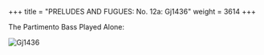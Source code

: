 +++
title = "PRELUDES AND FUGUES: No. 12a: Gj1436"
weight = 3614
+++

The Partimento Bass Played Alone:

![Gj1436](/img/12aFenBk6.jpg)
